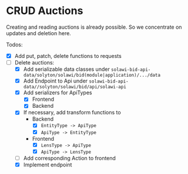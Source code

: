 # CRUD Auctions

Creating and reading auctions is already possible.
So we concentrate on updates and deletion here.
 
Todos:
- [x] Add put, patch, delete functions to requests
- [ ] Delete auctions:
  - [x] Add serializable data classes under ``` solawi-bid-api-data/solyton/solawi/bid(module|application)/.../data ```
  - [x] Add Endpoint to Api under ```solawi-bid-api-data//solyton/solawi/bid/api/solawi-api ```
  - [x] Add serializers for ApiTypes
      - [x] Frontend
      - [x] Backend
  - [x] If necessary, add transform functions to
      - Backend
          - [x] ```EntityType -> ApiType ```
          - [x] ```ApiType -> EntityType  ```
      - Frontend
          - [x] ```LensType -> ApiType```
          - [x] ```ApiType -> LensType```
  - [ ] Add corresponding Action to frontend
  - [x] Implement endpoint